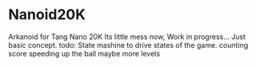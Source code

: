 # Nanoid20K
Arkanoid for Tang Nano 20K
Its little mess now, Work in progress...
Just basic concept.
todo:
State mashine to drive states of the game.
counting score
speeding up the ball
maybe more levels
